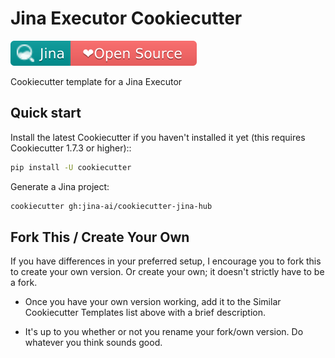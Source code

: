 # Jina Executor Cookiecutter

[![Jina](https://github.com/jina-ai/jina/blob/master/.github/badges/jina-badge.svg?raw=true  "We fully commit to open-source")](https://get.jina.ai)

Cookiecutter template for a Jina Executor

## Quick start

Install the latest Cookiecutter if you haven't installed it yet (this requires
Cookiecutter 1.7.3 or higher)::

```bash
pip install -U cookiecutter
```

Generate a Jina project:

```bash
cookiecutter gh:jina-ai/cookiecutter-jina-hub
```

## Fork This / Create Your Own

If you have differences in your preferred setup, I encourage you to fork this
to create your own version. Or create your own; it doesn't strictly have to
be a fork.

* Once you have your own version working, add it to the Similar Cookiecutter
  Templates list above with a brief description.

* It's up to you whether or not you rename your fork/own version. Do whatever
  you think sounds good.
